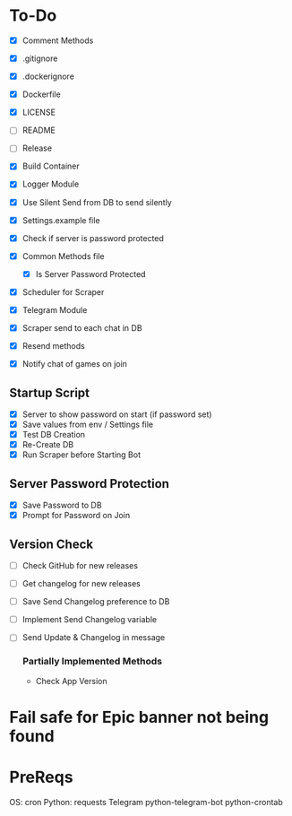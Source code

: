 # To-Do

* [x] Comment Methods
* [x] .gitignore
* [x] .dockerignore
* [x] Dockerfile
* [x] LICENSE
* [ ] README
* [ ] Release
* [x] Build Container

* [x] Logger Module
* [x] Use Silent Send from DB to send silently
* [x] Settings.example file
* [x] Check if server is password protected
* [x] Common Methods file
  * [x] Is Server Password Protected

* [x] Scheduler for Scraper
* [x] Telegram Module
* [x] Scraper send to each chat in DB
* [x] Resend methods
* [x] Notify chat of games on join

## Startup Script
* [x] Server to show password on start (if password set)
* [x] Save values from env / Settings file
* [x] Test DB Creation
* [x] Re-Create DB
* [x] Run Scraper before Starting Bot

## Server Password Protection
* [X] Save Password to DB
* [X] Prompt for Password on Join

## Version Check
* [ ] Check GitHub for new releases
* [ ] Get changelog for new releases
* [ ] Save Send Changelog preference to DB
* [ ] Implement Send Changelog variable
* [ ] Send Update & Changelog in message

  ### Partially Implemented Methods
  * Check App Version

# Fail safe for Epic banner not being found

# PreReqs
  OS: cron
  Python: requests Telegram python-telegram-bot python-crontab